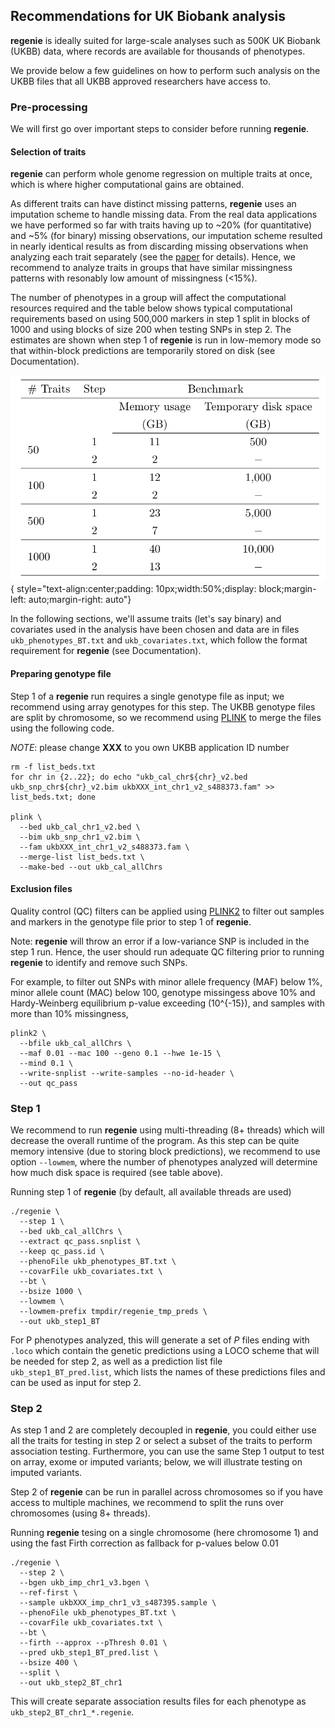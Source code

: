 ## Recommendations for UK Biobank analysis

**regenie** is ideally suited for large-scale analyses such as 500K UK
Biobank (UKBB) data, where records are available for thousands of phenotypes.

We provide below a few guidelines on how to perform such analysis on
the UKBB files that all UKBB approved researchers have access to.

### Pre-processing

We will first go over important steps to consider before running **regenie**.

#### Selection of traits

**regenie** can perform whole genome regression on multiple traits at once, which is where
higher computational gains are obtained.

As different traits can have distinct missing patterns, **regenie** uses an imputation scheme
to handle missing data.
From the real data applications we have performed so far with traits having up to ~20% (for quantitative) 
and ~5% (for binary) missing observations, our imputation scheme resulted in 
nearly identical results as from discarding missing observations when analyzing each trait 
separately (see the [paper](https://doi.org/10.1038/s41588-021-00870-7) for details). 
Hence, we recommend to analyze traits in groups that have similar missingness patterns with resonably 
low amount of missingness (<15%).


The number of phenotypes in a group will affect the computational resources required
and the table below shows typical computational requirements based on using 
500,000 markers in step 1 split in blocks of 1000 and using blocks of size 200 when 
testing SNPs in step 2. The estimates are shown when step 1 of **regenie** is run in low-memory mode 
so that within-block predictions are temporarily stored on disk (see Documentation).

![Rflow](img/comp_req_largeP.png){ style="text-align:center;padding: 10px;width:50%;display: block;margin-left: auto;margin-right: auto"}

In the following sections, we'll assume traits (let's say binary) and covariates 
used in the analysis have been chosen and data are in files
`ukb_phenotypes_BT.txt` and `ukb_covariates.txt`,
which follow the format requirement for **regenie** (see Documentation).

#### Preparing genotype file

Step 1 of a **regenie** run requires a single genotype file as input; 
we recommend using array genotypes for this step.
The UKBB genotype files are split by chromosome, so we recommend using
[PLINK](http://www.cog-genomics.org/plink/) to merge the files using the following code.

*NOTE*: please change **XXX** to you own UKBB application ID number
```
rm -f list_beds.txt
for chr in {2..22}; do echo "ukb_cal_chr${chr}_v2.bed ukb_snp_chr${chr}_v2.bim ukbXXX_int_chr1_v2_s488373.fam" >> list_beds.txt; done

plink \
  --bed ukb_cal_chr1_v2.bed \
  --bim ukb_snp_chr1_v2.bim \
  --fam ukbXXX_int_chr1_v2_s488373.fam \
  --merge-list list_beds.txt \
  --make-bed --out ukb_cal_allChrs
```


#### Exclusion files

Quality control (QC) filters can be applied using [PLINK2](https://www.cog-genomics.org/plink/2.0/) to filter out samples and
markers in the genotype file prior to step 1 of **regenie**.

Note: **regenie** will throw an error if 
a low-variance SNP is included in the step 1 run.
Hence, the user should run adequate QC filtering prior to running **regenie** 
to identify and remove such SNPs.

For example, to filter out SNPs with 
minor allele frequency (MAF) below 1%, 
minor allele count (MAC) below 100, 
genotype missingess above 10% and 
Hardy-Weinberg equilibrium p-value exceeding \(10^{-15}\), and 
samples with more than 10% missingness,

```
plink2 \
  --bfile ukb_cal_allChrs \
  --maf 0.01 --mac 100 --geno 0.1 --hwe 1e-15 \
  --mind 0.1 \
  --write-snplist --write-samples --no-id-header \
  --out qc_pass
```


### Step 1

We recommend to run **regenie** using multi-threading (8+ threads) which will 
decrease the overall runtime of the program. 
As this step can be quite memory intensive (due to storing block predictions), 
we recommend to use option `--lowmem`, where the number of phenotypes analyzed
will determine how much disk space is required (see table above).

Running step 1 of **regenie** (by default, all available threads are used)

```
./regenie \
  --step 1 \
  --bed ukb_cal_allChrs \
  --extract qc_pass.snplist \
  --keep qc_pass.id \
  --phenoFile ukb_phenotypes_BT.txt \
  --covarFile ukb_covariates.txt \
  --bt \
  --bsize 1000 \
  --lowmem \
  --lowmem-prefix tmpdir/regenie_tmp_preds \
  --out ukb_step1_BT
```

For P phenotypes analyzed, this will generate a set of $P$ files ending with `.loco`
which contain the genetic predictions using a LOCO scheme that will be needed for step 2,
as well as a prediction list file `ukb_step1_BT_pred.list`, which lists 
the names of these predictions files and can be used as input for step 2.


### Step 2

As step 1 and 2 are completely decoupled in **regenie**, you could either use all 
the traits for testing in step 2 or select a subset of the traits to perform association testing.
Furthermore, you can use the same Step 1 output to test on array, exome or 
imputed variants; below, we will illustrate testing on imputed variants.


Step 2  of **regenie** can be run in parallel across chromosomes so if you have access to multiple machines, we recommend to split the runs over chromosomes (using 8+ threads).

<!---
#### Sample mismatch 

It may be that the genotype file used in step 2 does not contain all of the samples used in step 1 
or contains additional samples not used in step 1. 
In such a case, you could for example use the following code to only retain samples that are 
contained in both data sets (we assume that you are testing on BGEN input file)

```
expand -t 1 qc_pass.id > qc_pass_space.id   # BGEN sample file is space-seperated
grep -wFf qc_pass_space.id ukbXXX_imp_chr1_v3_s487395.sample > fid_iid_step2.keep
```
--->

Running **regenie** tesing on a single chromosome (here chromosome 1) 
and using the fast Firth correction as fallback for p-values below 0.01

```
./regenie \
  --step 2 \
  --bgen ukb_imp_chr1_v3.bgen \
  --ref-first \
  --sample ukbXXX_imp_chr1_v3_s487395.sample \
  --phenoFile ukb_phenotypes_BT.txt \
  --covarFile ukb_covariates.txt \
  --bt \
  --firth --approx --pThresh 0.01 \
  --pred ukb_step1_BT_pred.list \
  --bsize 400 \
  --split \
  --out ukb_step2_BT_chr1

```

This will create separate association results files for each phenotype as `ukb_step2_BT_chr1_*.regenie`.

